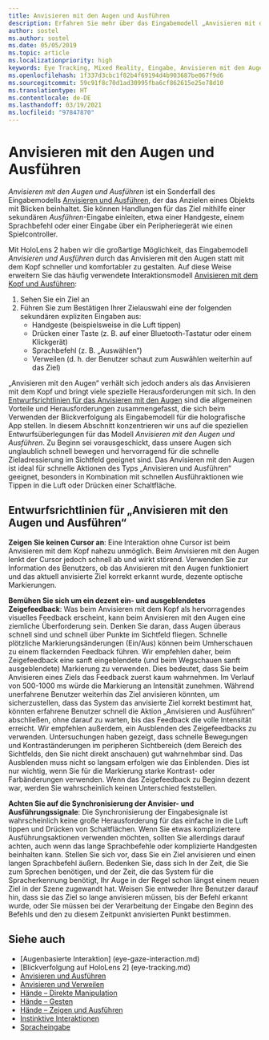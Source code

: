```yaml
---
title: Anvisieren mit den Augen und Ausführen
description: Erfahren Sie mehr über das Eingabemodell „Anvisieren mit den Augen und Ausführen“.
author: sostel
ms.author: sostel
ms.date: 05/05/2019
ms.topic: article
ms.localizationpriority: high
keywords: Eye Tracking, Mixed Reality, Eingabe, Anvisieren mit den Augen, Zielen mit den Augen, HoloLens 2, Blickgestützte Auswahl, Mixed Reality-Headset, Windows Mixed Reality-Headset, Virtual Reality-Headset, HoloLens, MRTK, Mixed Reality Toolkit, Anvisieren
ms.openlocfilehash: 1f337d3cbc1f82b4f69194d4b903687be067f9d6
ms.sourcegitcommit: 59c91f8c70d1ad30995fba6cf862615e25e78d10
ms.translationtype: HT
ms.contentlocale: de-DE
ms.lasthandoff: 03/19/2021
ms.locfileid: "97847870"
---
```

# <a name="eye-gaze-and-commit"></a>Anvisieren mit den Augen und Ausführen

_Anvisieren mit den Augen und Ausführen_ ist ein Sonderfall des Eingabemodells [Anvisieren und Ausführen](gaze-and-commit.md), der das Anzielen eines Objekts mit Blicken beinhaltet. Sie können Handlungen für das Ziel mithilfe einer sekundären _Ausführen_-Eingabe einleiten, etwa einer Handgeste, einem Sprachbefehl oder einer Eingabe über ein Peripheriegerät wie einen Spielcontroller. 

Mit HoloLens 2 haben wir die großartige Möglichkeit, das Eingabemodell _Anvisieren und Ausführen_ durch das Anvisieren mit den Augen statt mit dem Kopf schneller und komfortabler zu gestalten. Auf diese Weise erweitern Sie das häufig verwendete Interaktionsmodell [Anvisieren mit dem Kopf und Ausführen](gaze-and-commit.md): 
1. Sehen Sie ein Ziel an 
2. Führen Sie zum Bestätigen Ihrer Zielauswahl eine der folgenden sekundären expliziten Eingaben aus:  
   - Handgeste (beispielsweise in die Luft tippen)
   - Drücken einer Taste (z. B. auf einer Bluetooth-Tastatur oder einem Klickgerät)
   - Sprachbefehl (z. B. „Auswählen“)
   - Verweilen (d. h. der Benutzer schaut zum Auswählen weiterhin auf das Ziel)

„Anvisieren mit den Augen“ verhält sich jedoch anders als das Anvisieren mit dem Kopf und bringt viele spezielle Herausforderungen mit sich. In den [Entwurfsrichtlinien für das Anvisieren mit den Augen](eye-tracking.md) sind die allgemeinen Vorteile und Herausforderungen zusammengefasst, die sich beim Verwenden der Blickverfolgung als Eingabemodell für die holografische App stellen. In diesem Abschnitt konzentrieren wir uns auf die speziellen Entwurfsüberlegungen für das Modell _Anvisieren mit den Augen und Ausführen_.
Zu Beginn sei vorausgeschickt, dass unsere Augen sich unglaublich schnell bewegen und hervorragend für die schnelle Zieladressierung im Sichtfeld geeignet sind. Das Anvisieren mit den Augen ist ideal für schnelle Aktionen des Typs „Anvisieren und Ausführen“ geeignet, besonders in Kombination mit schnellen Ausführaktionen wie Tippen in die Luft oder Drücken einer Schaltfläche.
   
## <a name="design-guidelines-for-eye-gaze-and-commit"></a>Entwurfsrichtlinien für „Anvisieren mit den Augen und Ausführen“

**Zeigen Sie keinen Cursor an**: Eine Interaktion ohne Cursor ist beim Anvisieren mit dem Kopf nahezu unmöglich. Beim Anvisieren mit den Augen lenkt der Cursor jedoch schnell ab und wirkt störend. Verwenden Sie zur Information des Benutzers, ob das Anvisieren mit den Augen funktioniert und das aktuell anvisierte Ziel korrekt erkannt wurde, dezente optische Markierungen.

**Bemühen Sie sich um ein dezent ein- und ausgeblendetes Zeigefeedback**: Was beim Anvisieren mit dem Kopf als hervorragendes visuelles Feedback erscheint, kann beim Anvisieren mit den Augen eine ziemliche Überforderung sein. Denken Sie daran, dass Augen überaus schnell sind und schnell über Punkte im Sichtfeld fliegen. Schnelle plötzliche Markierungsänderungen (Ein/Aus) können beim Umherschauen zu einem flackernden Feedback führen. Wir empfehlen daher, beim Zeigefeedback eine sanft eingeblendete (und beim Wegschauen sanft ausgeblendete) Markierung zu verwenden. Dies bedeutet, dass Sie beim Anvisieren eines Ziels das Feedback zuerst kaum wahrnehmen. Im Verlauf von 500-1000 ms würde die Markierung an Intensität zunehmen. Während unerfahrene Benutzer weiterhin das Ziel anvisieren könnten, um sicherzustellen, dass das System das anvisierte Ziel korrekt bestimmt hat, könnten erfahrene Benutzer schnell die Aktion „Anvisieren und Ausführen“ abschließen, ohne darauf zu warten, bis das Feedback die volle Intensität erreicht. Wir empfehlen außerdem, ein Ausblenden des Zeigefeedbacks zu verwenden. Untersuchungen haben gezeigt, dass schnelle Bewegungen und Kontraständerungen im peripheren Sichtbereich (dem Bereich des Sichtfelds, den Sie nicht direkt anschauen) gut wahrnehmbar sind.
Das Ausblenden muss nicht so langsam erfolgen wie das Einblenden. Dies ist nur wichtig, wenn Sie für die Markierung starke Kontrast- oder Farbänderungen verwenden. Wenn das Zeigefeedback zu Beginn dezent war, werden Sie wahrscheinlich keinen Unterschied feststellen.

**Achten Sie auf die Synchronisierung der Anvisier- und Ausführungssignale**: Die Synchronisierung der Eingabesignale ist wahrscheinlich keine große Herausforderung für das einfache in die Luft tippen und Drücken von Schaltflächen. Wenn Sie etwas kompliziertere Ausführungsaktionen verwenden möchten, sollten Sie allerdings darauf achten, auch wenn das lange Sprachbefehle oder komplizierte Handgesten beinhalten kann. Stellen Sie sich vor, dass Sie ein Ziel anvisieren und einen langen Sprachbefehl äußern. Bedenken Sie, dass sich In der Zeit, die Sie zum Sprechen benötigen, und der Zeit, die das System für die Spracherkennung benötigt, Ihr Auge in der Regel schon längst einem neuen Ziel in der Szene zugewandt hat. Weisen Sie entweder Ihre Benutzer darauf hin, dass sie das Ziel so lange anvisieren müssen, bis der Befehl erkannt wurde, oder Sie müssen bei der Verarbeitung der Eingabe den Beginn des Befehls und den zu diesem Zeitpunkt anvisierten Punkt bestimmen.

## <a name="see-also"></a>Siehe auch

* [Augenbasierte Interaktion] (eye-gaze-interaction.md)
* [Blickverfolgung auf HoloLens 2] (eye-tracking.md)
* [Anvisieren und Ausführen](gaze-and-commit.md)
* [Anvisieren und Verweilen](gaze-and-dwell.md)
* [Hände – Direkte Manipulation](direct-manipulation.md)
* [Hände – Gesten](gaze-and-commit.md#composite-gestures)
* [Hände – Zeigen und Ausführen](point-and-commit.md)
* [Instinktive Interaktionen](interaction-fundamentals.md)
* [Spracheingabe](voice-input.md)

